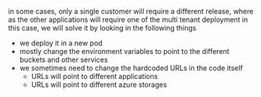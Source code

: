 in some cases, only a single customer will require a different release, where as the other applications will require one of the multi tenant deployment
in this case, we will solve it by looking in the following things

- we deploy it in a new pod
- mostly change the environment variables to point to the different buckets and other services
- we sometimes need to change the hardcoded URLs in the code itself
	- URLs will point to different applications
	- URLs will point to different azure storages
